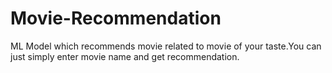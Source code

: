 # Movie-Recommendation
ML Model which recommends movie related to movie of your taste.You can just simply enter movie name and get recommendation.
